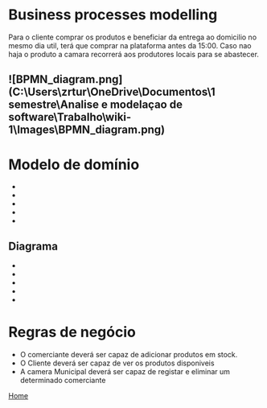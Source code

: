 # Business processes modelling
Para o cliente comprar os produtos e beneficiar da entrega ao domicilio no mesmo dia util, terá que comprar na plataforma antes da 15:00. Caso nao haja o produto a camara recorrerá aos produtores locais para se abastecer.

![BPMN_diagram.png](C:\Users\zrtur\OneDrive\Documentos\1 semestre\Analise e modelaçao de software\Trabalho\wiki-1\Images\BPMN_diagram.png)
----

# Modelo de domínio

*
*
*
*
*
## Diagrama

*
*
*
*
*
# Regras de negócio

* O comerciante deverá ser capaz de adicionar produtos em stock.
* O Cliente deverá ser capaz de ver os produtos disponiveis
* A camera Municipal deverá ser capaz de registar e eliminar um determinado comerciante
  
[Home](PaginaInicial)